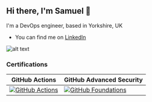 ## Hi there, I'm Samuel 👋
I'm a DevOps engineer, based in Yorkshire, UK

- You can find me on [LinkedIn](https://www.linkedin.com/in/samuel-roberts-928687267?utm_source=share&utm_campaign=share_via&utm_content=profile&utm_medium=ios_app)

![alt text](https://www.codewars.com/users/samdroberts87/badges/large)

### Certifications

| GitHub Actions | GitHub Advanced Security |
|---------------|-------------------------|
| [![GitHub Actions](https://images.credly.com/size/160x160/images/89efc3e7-842b-4790-b09b-9ea5efc71ec3/image.png)](https://www.credly.com/badges/9c26e093-dd3f-455a-aac1-ad94ace864af) | [![GitHub Foundations](https://images.credly.com/size/160x160/images/024d0122-724d-4c5a-bd83-cfe3c4b7a073/image.png)](https://www.credly.com/badges/e1e6197b-762d-44c8-8f9f-c33a74df030e) |
